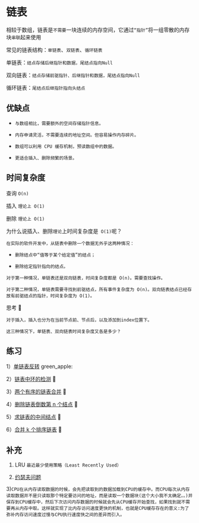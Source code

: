 # 链表

相较于数组，链表是`不需要`一块连续的内存空间，它通过`“指针”`将一组零散的内存块`串联`起来使用

常见的链表结构：`单链表`、`双链表`、`循环链表`

单链表：`结点存储后继指针和数据，尾结点指向Null`

双向链表：`结点存储前驱指针、后继指针和数据，尾结点指向Null`

循环链表：`尾结点后继指针指向头结点`

## 优缺点

* `与数组相比，需要额外的空间存储指针信息。`

* `内存申请灵活，不需要连续的地址空间。但容易操作内存碎片。`

* `数组可以利用 CPU 缓存机制，预读数组中的数据。`

* `更适合插入、删除频繁的场景。`

## 时间复杂度

查询  `O(n)`

插入  `理论上 O(1)`

删除  `理论上 O(1)`

为什么说插入、删除`理论`上时间复杂度是` O(1)`呢？

`在实际的软件开发中，从链表中删除一个数据无外乎这两种情况：`

* `删除结点中“值等于某个给定值”的结点；`

* `删除给定指针指向的结点。`

`对于第一种情况，单链表还是双向链表，时间复杂度都是 O(n)。需要查找操作。`

`对于第二种情况，单链表需要寻找到前驱结点，所有事件复杂度为 O(n)。双向链表结点已经存放有前驱结点的指针，时间复杂度为 O(1)。`

思考 🤔

`对于插入，插入也分为在当前节点前、节点后，以及添加到index位置下。`

`这三种情况下，单链表、双向链表时间复杂度又各是多少？`

## 练习

1）[单链表反转](https://github.com/lzle/leetcode/tree/master/note/206) green_apple:

2）[链表中环的检测](https://github.com/lzle/leetcode/tree/master/note/141) :green_apple:

3）[两个有序的链表合并](https://github.com/lzle/leetcode/tree/master/note/21)  :green_apple:

4）[删除链表倒数第 n 个结点](https://github.com/lzle/leetcode/tree/master/note/19)  :lemon:

5）[求链表的中间结点](https://github.com/lzle/leetcode/tree/master/note/876)  :green_apple:

6）[合并 k 个排序链表](https://github.com/lzle/leetcode/tree/master/note/23)  :apple:


## 补充

1) LRU `最近最少使用策略（Least Recently Used）`

2) [约瑟夫问题](https://zh.wikipedia.org/wiki/%E7%BA%A6%E7%91%9F%E5%A4%AB%E6%96%AF%E9%97%AE%E9%A2%98)

3)`CPU在从内存读取数据的时候，会先把读取到的数据加载到CPU的缓存中。而CPU每次从内存读取数据并不是只读取那个特定要访问的地址，而是读取一个数据块(这个大小我不太确定。。)并保存到CPU缓存中，然后下次访问内存数据的时候就会先从CPU缓存开始查找，如果找到就不需要再从内存中取。这样就实现了比内存访问速度更快的机制，也就是CPU缓存存在的意义:为了弥补内存访问速度过慢与CPU执行速度快之间的差异而引入。`